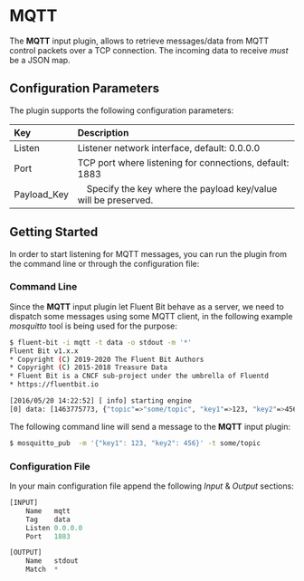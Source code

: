 # MQTT

The **MQTT** input plugin, allows to retrieve messages/data from MQTT control packets over a TCP connection. The incoming data to receive _must_ be a JSON map.

## Configuration Parameters

The plugin supports the following configuration parameters:

| Key | Description |
| :--- | :--- |
| Listen | Listener network interface, default: 0.0.0.0 |
| Port | TCP port where listening for connections, default: 1883 |
| Payload_Key |　Specify the key where the payload key/value will be preserved. |

## Getting Started

In order to start listening for MQTT messages, you can run the plugin from the command line or through the configuration file:

### Command Line

Since the **MQTT** input plugin let Fluent Bit behave as a server, we need to dispatch some messages using some MQTT client, in the following example _mosquitto_ tool is being used for the purpose:

```bash
$ fluent-bit -i mqtt -t data -o stdout -m '*'
Fluent Bit v1.x.x
* Copyright (C) 2019-2020 The Fluent Bit Authors
* Copyright (C) 2015-2018 Treasure Data
* Fluent Bit is a CNCF sub-project under the umbrella of Fluentd
* https://fluentbit.io

[2016/05/20 14:22:52] [ info] starting engine
[0] data: [1463775773, {"topic"=>"some/topic", "key1"=>123, "key2"=>456}]
```

The following command line will send a message to the **MQTT** input plugin:

```bash
$ mosquitto_pub  -m '{"key1": 123, "key2": 456}' -t some/topic
```

### Configuration File

In your main configuration file append the following _Input_ & _Output_ sections:

```python
[INPUT]
    Name   mqtt
    Tag    data
    Listen 0.0.0.0
    Port   1883

[OUTPUT]
    Name   stdout
    Match  *
```

